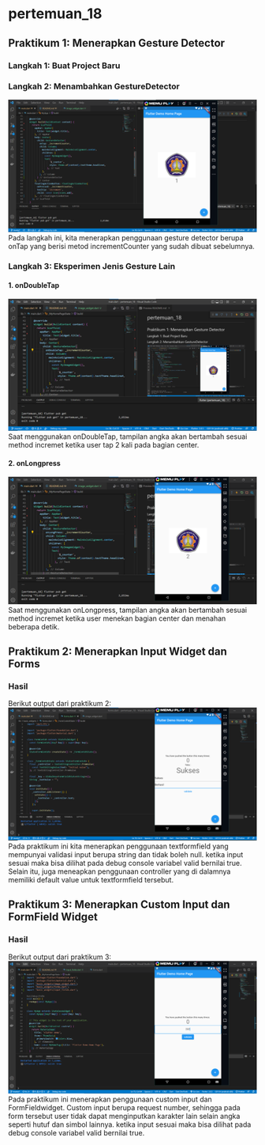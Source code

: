 # pertemuan_18


## Praktikum 1: Menerapkan Gesture Detector

### Langkah 1: Buat Project Baru
### Langkah 2: Menambahkan GestureDetector
![screenshoot pertemuan_18](images/praktikum_1_2.png)
Pada langkah ini, kita menerapkan penggunaan gesture detector berupa onTap yang berisi metod incrementCounter yang sudah dibuat sebelumnya.

### Langkah 3: Eksperimen Jenis Gesture Lain
#### 1. onDoubleTap
![screenshoot pertemuan_18](images/praktikum_1_4_1.png)
Saat menggunakan onDoubleTap, tampilan angka akan bertambah sesuai method incremet ketika user tap 2 kali pada bagian center.

#### 2. onLongpress
![screenshoot pertemuan_18](images/praktikum_1_4_2.png)
Saat menggunakan onLongpress, tampilan angka akan bertambah sesuai method incremet ketika user menekan bagian center dan menahan beberapa detik.


## Praktikum 2: Menerapkan Input Widget dan Forms
### Hasil 
Berikut output dari praktikum 2:
![screenshoot pertemuan_18](images/praktikum_2.png)
Pada praktikum ini kita menerapkan penggunaan textformfield yang mempunyai validasi input berupa string dan tidak boleh null. ketika input sesuai maka bisa dilihat pada debug console variabel valid bernilai true. Selain itu, juga meneapkan penggunaan controller yang di dalamnya memiliki default value untuk textformfield tersebut.

## Praktikum 3: Menerapkan Custom Input dan FormField Widget
### Hasil 
Berikut output dari praktikum 3:
![screenshoot pertemuan_18](images/praktikum_3.png)
Pada praktikum ini menerapkan penggunaan custom input dan FormFieldwidget. Custom input berupa request number, sehingga pada form tersebut user tidak dapat menginputkan karakter lain selain angka seperti hutuf dan simbol lainnya. ketika input sesuai maka bisa dilihat pada debug console variabel valid bernilai true.